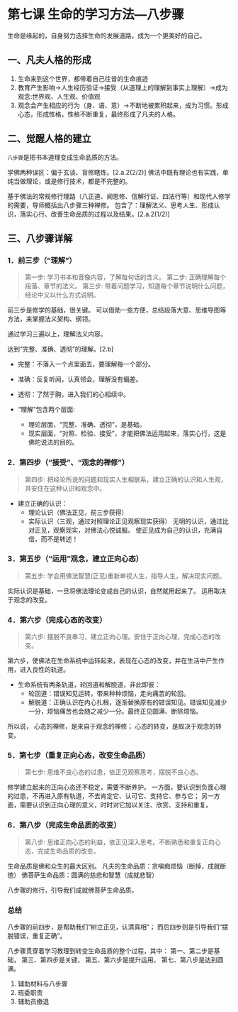 # 第七课 生命的学习方法—八步骤

生命是缘起的，自身努力选择生命的发展道路，成为一个更美好的自己。

## 一、凡夫人格的形成

1. 生命来到这个世界，都带着自己往昔的生命痕迹
2. 教育产生影响->人生经历验证->接受（从道理上的理解到事实上理解）->成为观念:世界观、人生观、价值观
3. 观念会产生相应的行为（身、语、意）->不断地被累积起来，成为习惯。形成心态，形成性格，性格不断重复，最终形成了凡夫的人格。

## 二、觉醒人格的建立

`八步骤`是把书本道理变成生命品质的方法。

学佛两种误区：偏于玄谈、盲修瞎炼。[2.a.2(2/2)]
佛法中既有理论也有实践，单纯当做理论，或是修行技术，都是不完整的。

基于佛法的常规修行理路（八正道、闻思修、信解行证、四法行等）和现代人修学的需要，导师概括出八步骤三种禅修。
包含了：理解法义、思考人生、形成认识，落实心行、改善生命品质的过程以及结果。[2.a.2(1/2)]

## 三、八步骤详解

### 1．前三步（“理解”）


> 第一步: 学习书本和音像内容，了解每句话的含义。
> 第二步: 正确理解每个段落、章节的法义。
> 第三步: 带着问题学习，知道每个章节说明什么问题，经论中又以什么方式说明。

前三步是修学的基础，很关键。
可以借助一些方便，总结段落大意、思维导图等方法，来掌握法义架构、纲领。

通过学习三遍以上，理解法义内容。

达到“完整、准确、透彻”的理解。[2.b]

- 完整：不落入一个点里面去，要理解每一个部分。
- 准确：反复听闻，认真领会，理解没有偏差。
- 透彻：了然于胸，进入我们的心相续中。

- “理解”包含两个层面:
  - 理论层面，“完整、准确、透彻”，是基础。
  - 现实层面，“对照、检验、接受”，才能把佛法运用起来，落实心行，这是佛陀说法的目的。

### 2．第四步（“接受”、“观念的禅修”）

> 第四步: 把经论所说的问题和现实人生相联系，建立正确的认识和人生观，并安住在这种认识和观念中。

- 建立正确的认识：
  - 理论认识（佛法正见，前三步获得）
  - 实际认识（三观，通过对照理论正见观察现实获得）
    无明的认识，通过比对正见，观察现实，对佛法心悦诚服。
    使正见成为自己的认识，充满自信，而不是转述！

### 3．第五步（“运用”观念，建立正向心态）

> 第五步: 学会用佛法智慧(正见)重新审视人生，指导人生，解决现实问题。

实际认识是基础，一旦将佛法理论变成自己的认识，自然就用起来了。
运用取决于观念的改变。

### 4．第六步（完成心态的改变）

> 第六步: 摆脱不良串习，建立正向心理。安住于正向心理，完成心态的改变。

第六步，使佛法在生命系统中运转起来，表现在心态的改变，并在生活中产生作用，进入良性的轨道。

- 生命系统有两条轨道，轮回道和解脱道，非此即彼：
  - 轮回道：错误知见运转，带来种种烦恼，走向痛苦的轮回。
  - 解脱道：正确认识在内心扎根，逐渐替换原有的错误知见。错误知见减少一分，烦恼痛苦也会随之减少一分。最终正见圆满、断除烦恼。

所以说，
心态的禅修，是来自于观念的禅修；
心态的转变，是取决于观念的转变。

### 5．第七步（重复正向心态，改变生命品质）

> 第七步: 思维不良心态的过患，依正见观察思考，摆脱不良心态。

修学建立起来的正向心态还不稳定，需要不断养护。
一方面，要认识到负面心理的过患，不再进入原有轨道，不去肯定它、认可它、支持它、参与它；
另一方面，需要认识到正向心理的意义，时时对它加以关注、欣赏、支持和重复。

### 6．第八步（完成生命品质的改变）

> 第八步: 思维正向心态的利益，依正见深入思考。不断熟悉和重复正向心态，完成生命品质的改变。

生命品质是佛和众生的最大区别。
凡夫的生命品质：贪嗔痴烦恼（断掉，成就断徳）
佛菩萨生命品质：圆满的慈悲和智慧（成就悲智）

八步骤的修行，引导我们成就佛菩萨生命品质。

### 总结

八步骤的前四步，是帮助我们“树立正见，认清真相”；
而后四步则是引导我们“摆脱错误，重复正确”。

八步骤贯穿着学习教理到转变生命品质的整个过程，其中：
第一、第二步是基础，
第三、第四步是关键，
第五、第六步是提升运用，
第七、第八步是达到圆满。

1. 辅助材料与八步骤
2. 班委职责
3. 辅助员撤退
